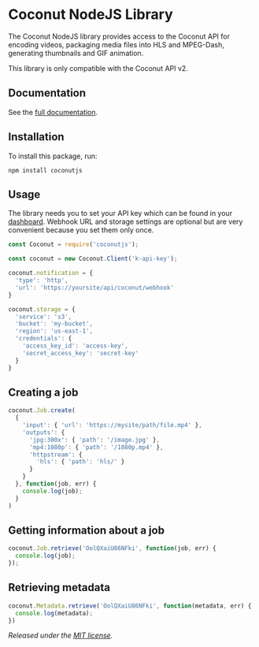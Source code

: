 # Coconut NodeJS Library

The Coconut NodeJS library provides access to the Coconut API for encoding videos, packaging media files into HLS and MPEG-Dash, generating thumbnails and GIF animation.

This library is only compatible with the Coconut API v2.

## Documentation

See the [full documentation](https://docs.coconut.co).

## Installation

To install this package, run:

```console
npm install coconutjs
```

## Usage

The library needs you to set your API key which can be found in your [dashboard](https://app.coconut.co/api). Webhook URL and storage settings are optional but are very convenient because you set them only once.

```javascript
const Coconut = require('coconutjs');

const coconut = new Coconut.Client('k-api-key');

coconut.notification = {
  'type': 'http',
  'url': 'https://yoursite/api/coconut/webhook'
}

coconut.storage = {
  'service': 's3',
  'bucket': 'my-bucket',
  'region': 'us-east-1',
  'credentials': {
    'access_key_id': 'access-key',
    'secret_access_key': 'secret-key'
  }
}
```

## Creating a job

```javascript
coconut.Job.create(
  {
    'input': { 'url': 'https://mysite/path/file.mp4' },
    'outputs': {
      'jpg:300x': { 'path': '/image.jpg' },
      'mp4:1080p': { 'path': '/1080p.mp4' },
      'httpstream': {
        'hls': { 'path': 'hls/' }
      }
    }
  }, function(job, err) {
    console.log(job);
  }
)
```

## Getting information about a job

```javascript
coconut.Job.retrieve('OolQXaiU86NFki', function(job, err) {
  console.log(job);
});
```

## Retrieving metadata

```javascript
coconut.Metadata.retrieve('OolQXaiU86NFki', function(metadata, err) {
  console.log(metadata);
})
```

*Released under the [MIT license](http://www.opensource.org/licenses/mit-license.php).*